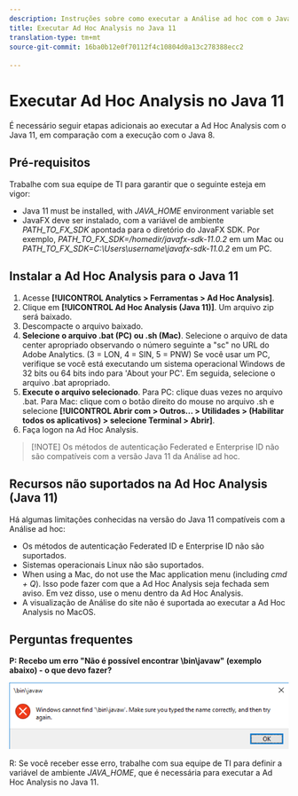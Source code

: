 ```yaml
---
description: Instruções sobre como executar a Análise ad hoc com o Java 11.
title: Executar Ad Hoc Analysis no Java 11
translation-type: tm+mt
source-git-commit: 16ba0b12e0f70112f4c10804d0a13c278388ecc2

---
```



# Executar Ad Hoc Analysis no Java 11

É necessário seguir etapas adicionais ao executar a Ad Hoc Analysis com o Java 11, em comparação com a execução com o Java 8.

## Pré-requisitos

Trabalhe com sua equipe de TI para garantir que o seguinte esteja em vigor:

* Java 11 must be installed, with *JAVA_HOME* environment variable set
* JavaFX deve ser instalado, com a variável de ambiente *PATH_TO_FX_SDK* apontada para o diretório do JavaFX SDK. Por exemplo, *PATH_TO_FX_SDK=/homedir/javafx-sdk-11.0.2* em um Mac ou *PATH_TO_FX_SDK=C:\Users\username\javafx-sdk-11.0.2* em um PC.

## Instalar a Ad Hoc Analysis para o Java 11

1. Acesse **[!UICONTROL Analytics &gt; Ferramentas &gt; Ad Hoc Analysis]**.
1. Clique em **[!UICONTROL Ad Hoc Analysis (Java 11)]**. Um arquivo zip será baixado.
1. Descompacte o arquivo baixado.
1. **Selecione o arquivo .bat (PC) ou .sh (Mac)**. Selecione o arquivo de data center apropriado observando o número seguinte a "sc" no URL do Adobe Analytics. (3 = LON, 4 = SIN, 5 = PNW) Se você usar um PC, verifique se você está executando um sistema operacional Windows de 32 bits ou 64 bits indo para 'About your PC'. Em seguida, selecione o arquivo .bat apropriado.
1. **Execute o arquivo selecionado**. Para PC: clique duas vezes no arquivo .bat. Para Mac: clique com o botão direito do mouse no arquivo .sh e selecione **[!UICONTROL Abrir com &gt; Outros...  &gt; Utilidades &gt; (Habilitar todos os aplicativos) &gt; selecione Terminal &gt; Abrir]**.
1. Faça logon na Ad Hoc Analysis.

> [!NOTE] Os métodos de autenticação Federated e Enterprise ID não são compatíveis com a versão Java 11 da Análise ad hoc.

## Recursos não suportados na Ad Hoc Analysis (Java 11)

Há algumas limitações conhecidas na versão do Java 11 compatíveis com a Análise ad hoc:

* Os métodos de autenticação Federated ID e Enterprise ID não são suportados.
* Sistemas operacionais Linux não são suportados.
* When using a Mac, do not use the Mac application menu (including *cmd + Q*). Isso pode fazer com que a Ad Hoc Analysis seja fechada sem aviso. Em vez disso, use o menu dentro da Ad Hoc Analysis.
* A visualização de Análise do site não é suportada ao executar a Ad Hoc Analysis no MacOS.

## Perguntas frequentes

**P: Recebo um erro "Não é possível encontrar \bin\javaw" (exemplo abaixo) - o que devo fazer?**

![](/help/analyze/ad-hoc-analysis/assets/error-java.png)

R: Se você receber esse erro, trabalhe com sua equipe de TI para definir a variável de ambiente *JAVA_HOME*, que é necessária para executar a Ad Hoc Analysis no Java 11.
